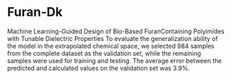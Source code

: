 # Furan-Dk
Machine Learning-Guided Design of Bio-Based FuranContaining Polyimides with Tunable Dielectric Properties
To evaluate the generalization ability of the model in the extrapolated chemical space, we selected 984 samples from the complete dataset as the validation set, while the remaining samples were used for training and testing. The average error between the predicted and calculated values on the validation set was 3.9%.
